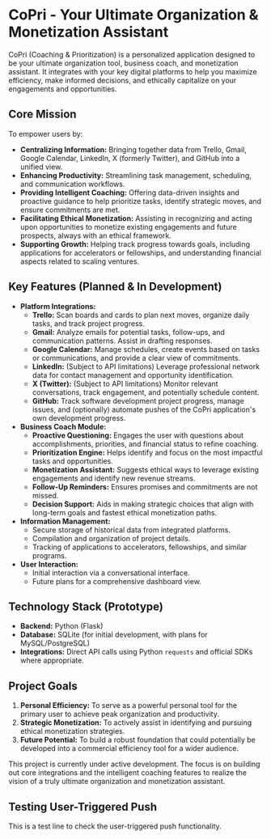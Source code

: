 # CoPri - Your Ultimate Organization & Monetization Assistant

CoPri (Coaching & Prioritization) is a personalized application designed to be your ultimate organization tool, business coach, and monetization assistant. It integrates with your key digital platforms to help you maximize efficiency, make informed decisions, and ethically capitalize on your engagements and opportunities.

## Core Mission

To empower users by:

*   **Centralizing Information:** Bringing together data from Trello, Gmail, Google Calendar, LinkedIn, X (formerly Twitter), and GitHub into a unified view.
*   **Enhancing Productivity:** Streamlining task management, scheduling, and communication workflows.
*   **Providing Intelligent Coaching:** Offering data-driven insights and proactive guidance to help prioritize tasks, identify strategic moves, and ensure commitments are met.
*   **Facilitating Ethical Monetization:** Assisting in recognizing and acting upon opportunities to monetize existing engagements and future prospects, always with an ethical framework.
*   **Supporting Growth:** Helping track progress towards goals, including applications for accelerators or fellowships, and understanding financial aspects related to scaling ventures.

## Key Features (Planned & In Development)

*   **Platform Integrations:**
    *   **Trello:** Scan boards and cards to plan next moves, organize daily tasks, and track project progress.
    *   **Gmail:** Analyze emails for potential tasks, follow-ups, and communication patterns. Assist in drafting responses.
    *   **Google Calendar:** Manage schedules, create events based on tasks or communications, and provide a clear view of commitments.
    *   **LinkedIn:** (Subject to API limitations) Leverage professional network data for contact management and opportunity identification.
    *   **X (Twitter):** (Subject to API limitations) Monitor relevant conversations, track engagement, and potentially schedule content.
    *   **GitHub:** Track software development project progress, manage issues, and (optionally) automate pushes of the CoPri application's own development progress.
*   **Business Coach Module:**
    *   **Proactive Questioning:** Engages the user with questions about accomplishments, priorities, and financial status to refine coaching.
    *   **Prioritization Engine:** Helps identify and focus on the most impactful tasks and opportunities.
    *   **Monetization Assistant:** Suggests ethical ways to leverage existing engagements and identify new revenue streams.
    *   **Follow-Up Reminders:** Ensures promises and commitments are not missed.
    *   **Decision Support:** Aids in making strategic choices that align with long-term goals and fastest ethical monetization paths.
*   **Information Management:**
    *   Secure storage of historical data from integrated platforms.
    -   Compilation and organization of project details.
    *   Tracking of applications to accelerators, fellowships, and similar programs.
*   **User Interaction:**
    *   Initial interaction via a conversational interface.
    *   Future plans for a comprehensive dashboard view.

## Technology Stack (Prototype)

*   **Backend:** Python (Flask)
*   **Database:** SQLite (for initial development, with plans for MySQL/PostgreSQL)
*   **Integrations:** Direct API calls using Python `requests` and official SDKs where appropriate.

## Project Goals

1.  **Personal Efficiency:** To serve as a powerful personal tool for the primary user to achieve peak organization and productivity.
2.  **Strategic Monetization:** To actively assist in identifying and pursuing ethical monetization strategies.
3.  **Future Potential:** To build a robust foundation that could potentially be developed into a commercial efficiency tool for a wider audience.

This project is currently under active development. The focus is on building out core integrations and the intelligent coaching features to realize the vision of a truly ultimate organization and monetization assistant.




## Testing User-Triggered Push
This is a test line to check the user-triggered push functionality.
